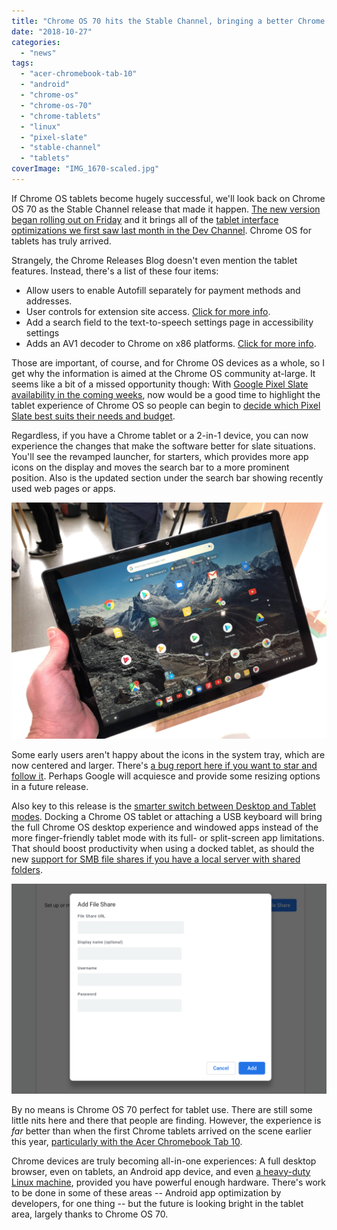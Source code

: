 ```yaml
---
title: "Chrome OS 70 hits the Stable Channel, bringing a better Chrome tablet experience"
date: "2018-10-27"
categories: 
  - "news"
tags: 
  - "acer-chromebook-tab-10"
  - "android"
  - "chrome-os"
  - "chrome-os-70"
  - "chrome-tablets"
  - "linux"
  - "pixel-slate"
  - "stable-channel"
  - "tablets"
coverImage: "IMG_1670-scaled.jpg"
---
```


If Chrome OS tablets become hugely successful, we'll look back on Chrome OS 70 as the Stable Channel release that made it happen. [The new version began rolling out on Friday](https://chromereleases.googleblog.com/2018/10/stable-channel-update-for-chrome-os-m70.html) and it brings all of the [tablet interface optimizations we first saw last month in the Dev Channel](https://www.aboutchromebooks.com/news/chrome-os-70-to-transform-tablets-with-an-smart-auto-switch-to-desktop-mode/). Chrome OS for tablets has truly arrived.

Strangely, the Chrome Releases Blog doesn't even mention the tablet features. Instead, there's a list of these four items:

- Allow users to enable Autofill separately for payment methods and addresses.
- User controls for extension site access. [Click for more info](https://blog.chromium.org/2018/10/trustworthy-chrome-extensions-by-default.html).
- Add a search field to the text-to-speech settings page in accessibility settings
- Adds an AV1 decoder to Chrome on x86 platforms. [Click for more info](https://developers.google.com/web/updates/2018/09/chrome-70-media-updates#av1-decoder).

Those are important, of course, and for Chrome OS devices as a whole, so I get why the information is aimed at the Chrome OS community at-large. It seems like a bit of a missed opportunity though: With [Google Pixel Slate availability in the coming weeks](https://www.aboutchromebooks.com/news/google-pixel-slate-release-date-november-22-best-buy/), now would be a good time to highlight the tablet experience of Chrome OS so people can begin to [decide which Pixel Slate best suits their needs and budget](https://www.aboutchromebooks.com/opinion/which-google-pixel-slate-to-buy-guide/).

Regardless, if you have a Chrome tablet or a 2-in-1 device, you can now experience the changes that make the software better for slate situations. You'll see the revamped launcher, for starters, which provides more app icons on the display and moves the search bar to a more prominent position. Also is the updated section under the search bar showing recently used web pages or apps.

[![](images/IMG_1667.jpg)](https://www.aboutchromebooks.com/news/the-pixel-slate-isnt-the-only-chrome-tablet-with-a-3k-screen-hp-chromebook-x2-variant-has-one-too/attachment/img_1667/)

Some early users aren't happy about the icons in the system tray, which are now centered and larger. There's [a bug report here if you want to star and follow it](https://bugs.chromium.org/p/chromium/issues/detail?id=898858#c1). Perhaps Google will acquiesce and provide some resizing options in a future release.

Also key to this release is the [smarter switch between Desktop and Tablet modes](https://chromeunboxed.com/news/chromebook-tablets-getting-proper-desktop-mode-video/). Docking a Chrome OS tablet or attaching a USB keyboard will bring the full Chrome OS desktop experience and windowed apps instead of the more finger-friendly tablet mode with its full- or split-screen app limitations. That should boost productivity when using a docked tablet, as should the new [support for SMB file shares if you have a local server with shared folders](https://www.aboutchromebooks.com/news/support-for-native-smb-network-shares-in-chrome-os-is-moving-along-quickly-now/).

[![](images/Chrome-OS-network-shares-1.png)](https://www.aboutchromebooks.com/news/support-for-native-smb-network-shares-in-chrome-os-is-moving-along-quickly-now/attachment/chrome-os-network-shares-2/)

By no means is Chrome OS 70 perfect for tablet use. There are still some little nits here and there that people are finding. However, the experience is _far_ better than when the first Chrome tablets arrived on the scene earlier this year, [particularly with the Acer Chromebook Tab 10](https://www.theverge.com/2018/7/18/17582836/chrome-os-tablet-acer-chromebook-tab-10-android-ipad).

Chrome devices are truly becoming all-in-one experiences: A full desktop browser, even on tablets, an Android app device, and even [a heavy-duty Linux machine](https://www.aboutchromebooks.com/tag/project-crostini), provided you have powerful enough hardware. There's work to be done in some of these areas -- Android app optimization by developers, for one thing -- but the future is looking bright in the tablet area, largely thanks to Chrome OS 70.

